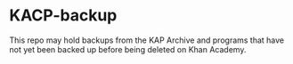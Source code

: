 # KACP-backup
This repo may hold backups from the KAP Archive and programs that have not yet been backed up before being deleted on Khan Academy.

